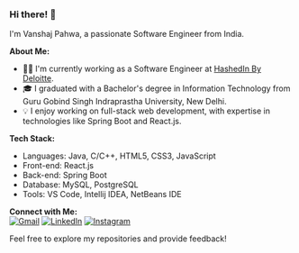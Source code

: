 ### Hi there! 👋

I'm Vanshaj Pahwa, a passionate Software Engineer from India.

**About Me:**
- 👨‍💻 I'm currently working as a Software Engineer at <a href='https://hashedin.com/'>HashedIn By Deloitte</a>.
- 🎓 I graduated with a Bachelor's degree in Information Technology from Guru Gobind Singh Indraprastha University, New Delhi.
- 💡 I enjoy working on full-stack web development, with expertise in technologies like Spring Boot and React.js.

**Tech Stack:**
- Languages: Java, C/C++, HTML5, CSS3, JavaScript
- Front-end: React.js
- Back-end: Spring Boot
- Database: MySQL, PostgreSQL
- Tools: VS Code, Intellij IDEA, NetBeans IDE

**Connect with Me:**  
[![Gmail](https://img.shields.io/badge/Gmail-%23D14836.svg?logo=gmail&logoColor=white)](mailto:vanshajpahwa07@gmail.com)
[![LinkedIn](https://img.shields.io/badge/LinkedIn-%230077B5.svg?logo=linkedin&logoColor=white)](https://linkedin.com/in/vanshaj-pahwa) 
[![Instagram](https://img.shields.io/badge/Instagram-%23E4405F.svg?logo=Instagram&logoColor=white)](https://instagram.com/vanshaj.pahwa) 

Feel free to explore my repositories and provide feedback!
